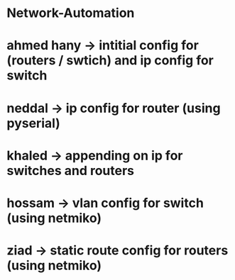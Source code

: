 # Network-Automation


# ahmed hany -> intitial config for (routers / swtich) and ip config for switch
# neddal -> ip config for router (using pyserial)
# khaled -> appending on ip for switches and routers
# hossam -> vlan config for switch (using netmiko)
# ziad -> static route config for routers (using netmiko)

